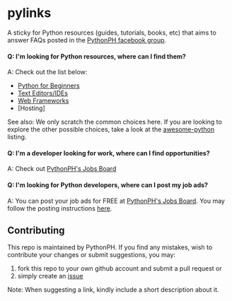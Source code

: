 # pylinks
A sticky for Python resources (guides, tutorials, books, etc) that aims to answer FAQs posted in the [PythonPH facebook group](https://www.facebook.com/groups/pythonph/).

#### Q: I'm looking for Python resources, where can I find them?
A: Check out the list below:
- [Python for Beginners](https://github.com/pythonph/pylinks/blob/master/basic-python.md)
- [Text Editors/IDEs](https://github.com/pythonph/pylinks/blob/master/text-editors-ides.md)
- [Web Frameworks](https://github.com/pythonph/pylinks/blob/master/web-frameworks.md)
- [Hosting]

See also:
We only scratch the common choices here. If you are looking to explore the other
possible choices, take a look at the [awesome-python](https://github.com/vinta/awesome-python)
listing.

#### Q: I'm a developer looking for work, where can I find opportunities?
A: Check out [PythonPH's Jobs Board](https://python.ph/jobs/)

#### Q: I'm looking for Python developers, where can I post my job ads?
A: You can post your job ads for FREE at [PythonPH's Jobs Board](http://jobs.python.ph/). You may follow the posting instructions [here](https://github.com/pythonph/pylinks/blob/master/jobs-board.md).

## Contributing
This repo is maintained by PythonPH. If you find any mistakes, wish to contribute your changes or submit suggestions, you may:
1. fork this repo to your own github account and submit a pull request or 
2. simply create an [issue](https://github.com/pythonph/pylinks/issues)

Note: When suggesting a link, kindly include a short description about it.
